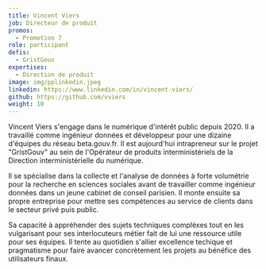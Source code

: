 ```yaml
---
title: Vincent Viers
job: Directeur de produit
promos:
  - Promotion 7
role: participant
defis:
  - GristGouv
expertises:
  - Direction de produit
image: img/pplinkedin.jpeg
linkedin: https://www.linkedin.com/in/vincent-viers/
github: https://github.com/vviers
weight: 10
---
```


Vincent Viers s'engage dans le numérique d'intérêt public depuis 2020. Il a travaillé comme ingénieur données et développeur pour une dizaine d'équipes du réseau beta.gouv.fr. Il est aujourd'hui intrapreneur sur le projet "GristGouv" au sein de l'Opérateur de produits interministériels de la Direction interministérielle du numérique.

Il se spécialise dans la collecte et l'analyse de données à forte volumétrie pour la recherche en sciences sociales avant de travailler comme ingénieur données dans un jeune cabinet de conseil parisien. Il monte ensuite sa propre entreprise pour mettre ses compétences au service de clients dans le secteur privé puis public.

Sa capacité à appréhender des sujets techniques complèxes tout en les vulgarisant pour ses interlocuteurs métier fait de lui une ressource utile pour ses équipes. Il tente au quotidien s'allier excellence techique et pragmatisme pour faire avancer concrètement les projets au bénéfice des utilisateurs finaux.
